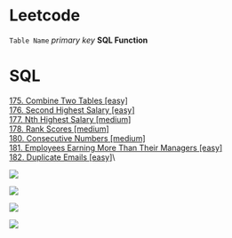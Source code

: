 # Leetcode

`Table Name`            *primary key*         **SQL Function**

# SQL

[175. Combine Two Tables [easy]](https://github.com/AlexaWu/Leetcode/blob/main/SQL.md#175-combine-two-tables-easy)\
[176. Second Highest Salary [easy]](https://github.com/AlexaWu/Leetcode/blob/main/SQL.md#176-second-highest-salary-easy)\
[177. Nth Highest Salary [medium]](https://github.com/AlexaWu/Leetcode/blob/main/SQL.md#177-nth-highest-salary-medium)\
[178. Rank Scores [medium]](https://github.com/AlexaWu/Leetcode/blob/main/SQL.md#178-rank-scores-medium)\
[180. Consecutive Numbers [medium]](https://github.com/AlexaWu/Leetcode/blob/main/SQL.md#180-consecutive-numbers-medium)\
[181. Employees Earning More Than Their Managers [easy]](https://github.com/AlexaWu/Leetcode/blob/main/SQL.md#181-employees-earning-more-than-their-managers-easy)\
[182. Duplicate Emails [easy]](https://github.com/AlexaWu/Leetcode/blob/main/SQL.md#182-duplicate-emails-easy)\









![](https://github.com/AlexaWu/Leetcode/blob/main/SQL%20illustration/cheatsheet.PNG)

![](https://github.com/AlexaWu/Leetcode/blob/main/SQL%20illustration/cheatsheet%201.png)

![](https://github.com/AlexaWu/Leetcode/blob/main/SQL%20illustration/cheatsheet%202.png)

![](https://github.com/AlexaWu/Leetcode/blob/main/SQL%20illustration/cheatsheet%203.png)
